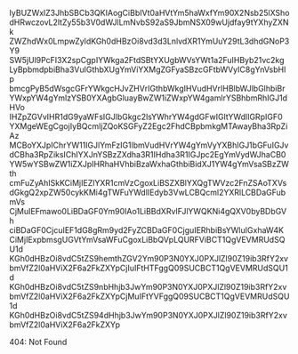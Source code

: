 IyBUZWxlZ3JhbSBCb3QKIAogCiBbIVt0aHVtYm5haWxfYm90X2Nsb25lXSho
dHRwczovL2ltZy55b3V0dWJlLmNvbS92aS9JbmNSX09wUjdfay9tYXhyZXNk
ZWZhdWx0LmpwZyldKGh0dHBzOi8vd3d3LnlvdXR1YmUuY29tL3dhdGNoP3Y9
SW5jUl9PcFI3X2spCgpIYWkga2FtdSBtYXUgbWVsYWt1a2FuIHByb21vc2kg
LyBpbmdpbiBha3VuIGthbXUgYmViYXMgZGFyaSBzcGFtbWVyIC8gYnVsbHlp
bmcgPyB5dWsgcGFrYWkgcHJvZHVrIGthbWkgIHVudHVrIHBlbWJlbGlhbiBr
YWxpYW4gYmlzYSB0YXAgbGluayBwZW1iZWxpYW4gamlrYSBhbmRhIGJ1dHVo
IHZpZGVvIHR1dG9yaWFsIGJlbGkgc2lsYWhrYW4gdGFwIGltYWdlIGRpIGF0
YXMgeWEgCgojIyBQcmljZQoKSGFyZ2Egc2FhdCBpbmkgMTAwayBha3RpZiAz
MCBoYXJpIChrYW11IGJlYmFzIG1lbmVudHVrYW4gYmVyYXBhIGJ1bGFuIGJv
dCBha3RpZiksIChIYXJnYSBzZXdha3R1IHdha3R1IGJpc2EgYmVydWJhaCB0
YW5wYSBwZW1iZXJpIHRhaHVhbiBzaWxhaGthbiBidXJ1YW4gYmVsaSBzZWth
cmFuZyAhISkKCiMjIEZlYXR1cmVzCgoxLiBSZXBlYXQgTWVzc2FnZSAoTXVs
dGkgQ2xpZW50cykKMi4gTWFuYWdlIEdyb3VwLCBQcml2YXRlLCBDaGFubmVs
CjMuIEFmawo0LiBDaGF0Ym90IAo1LiBBdXRvIFJlYWQKNi4gQXV0byBDbGVh
ciBDaGF0CjcuIEF1dG8gRm9yd2FyZCBDaGF0CjguIERhbiBsYWluIGxhaW4K
CiMjIExpbmsgUGVtYmVsaWFuCgoxLiBbQVpLQURFViBCT1QgVEVMRUdSQU1d
KGh0dHBzOi8vdC5tZS9hemthZGV2Ym90P3N0YXJ0PXJlZl90Z19ib3RfY2xv
bmVfZ2l0aHViX2F6a2FkZXYpCjIuIFtHTFggQ09SUCBCT1QgVEVMRUdSQU1d
KGh0dHBzOi8vdC5tZS9nbHhjb3JwYm90P3N0YXJ0PXJlZl90Z19ib3RfY2xv
bmVfZ2l0aHViX2F6a2FkZXYpCjMuIFtYVFggQ09SUCBCT1QgVEVMRUdSQU1d
KGh0dHBzOi8vdC5tZS94dHhjb3JwYm90P3N0YXJ0PXJlZl90Z19ib3RfY2xv
bmVfZ2l0aHViX2F6a2FkZXYp

<!-- START GLOBAL CORPORATION -->
404: Not Found
<!-- END GLOBAL CORPORATION -->